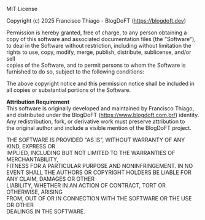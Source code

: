MIT License

Copyright (c) 2025 Francisco Thiago - BlogDoFT (https://blogdoft.dev)

Permission is hereby granted, free of charge, to any person obtaining a copy
of this software and associated documentation files (the "Software"), to deal
in the Software without restriction, including without limitation the rights
to use, copy, modify, merge, publish, distribute, sublicense, and/or sell    
copies of the Software, and to permit persons to whom the Software is        
furnished to do so, subject to the following conditions:

The above copyright notice and this permission notice shall be included in   
all copies or substantial portions of the Software.

**Attribution Requirement**  
This software is originally developed and maintained by Francisco Thiago,  
and distributed under the BlogDoFT (https://www.blogdoft.com.br/) identity.  
Any redistribution, fork, or derivative work must preserve attribution to  
the original author and include a visible mention of the BlogDoFT project.

THE SOFTWARE IS PROVIDED "AS IS", WITHOUT WARRANTY OF ANY KIND, EXPRESS OR  
IMPLIED, INCLUDING BUT NOT LIMITED TO THE WARRANTIES OF MERCHANTABILITY,    
FITNESS FOR A PARTICULAR PURPOSE AND NONINFRINGEMENT. IN NO EVENT SHALL THE 
AUTHORS OR COPYRIGHT HOLDERS BE LIABLE FOR ANY CLAIM, DAMAGES OR OTHER      
LIABILITY, WHETHER IN AN ACTION OF CONTRACT, TORT OR OTHERWISE, ARISING     
FROM, OUT OF OR IN CONNECTION WITH THE SOFTWARE OR THE USE OR OTHER         
DEALINGS IN THE SOFTWARE.
